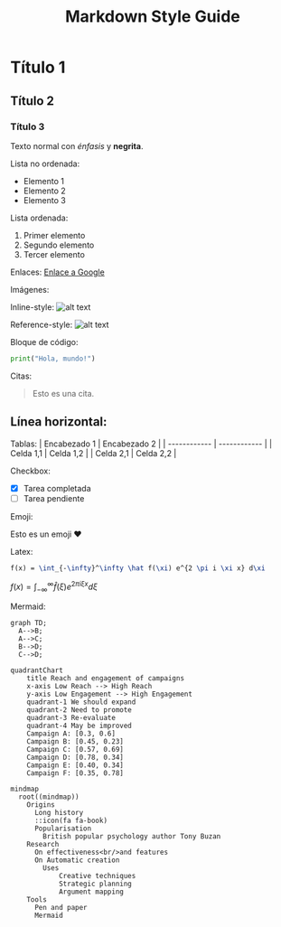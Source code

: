 ﻿---
layout: "post"
title: "Markdown Style Guide"
cover: "/assets/development/cover.png"
slug: "url-slug"
chips:
  - label: "2023-12-17"
    icon: "pi pi-calendar"
  - label: "20 min"
    icon: "pi pi-clock"
authors:
  - id: 0
    name: "nonodev96"
    image: "/assets/development/avatar.png"
summary: "Text summary"
---

# Título 1

## Título 2

### Título 3


Texto normal con *énfasis* y **negrita**.

Lista no ordenada:
- Elemento 1
- Elemento 2
- Elemento 3

Lista ordenada:
1. Primer elemento
2. Segundo elemento
3. Tercer elemento

Enlaces:
[Enlace a Google](https://www.google.com)

Imágenes:

Inline-style:
![alt text](/favicon.ico "Logo Title Text 1")

Reference-style:
![alt text][logo]

[logo]: /favicon.ico "Logo Title Text 2"

Bloque de código:
```python
print("Hola, mundo!")

```

Citas:
> Esto es una cita.

Línea horizontal:
---

Tablas:
| Encabezado 1 | Encabezado 2 |
| ------------ | ------------ |
| Celda 1,1    | Celda 1,2    |
| Celda 2,1    | Celda 2,2    |

Checkbox:
- [x] Tarea completada
- [ ] Tarea pendiente

Emoji:

Esto es un emoji :heart:

Latex:
```latex
f(x) = \int_{-\infty}^\infty \hat f(\xi) e^{2 \pi i \xi x} d\xi
```

$f(x) = \int_{-\infty}^\infty \hat f(\xi) e^{2 \pi i \xi x} d\xi$

Mermaid:
```mermaid
graph TD;
  A-->B;
  A-->C;
  B-->D;
  C-->D;
```

```mermaid
quadrantChart
    title Reach and engagement of campaigns
    x-axis Low Reach --> High Reach
    y-axis Low Engagement --> High Engagement
    quadrant-1 We should expand
    quadrant-2 Need to promote
    quadrant-3 Re-evaluate
    quadrant-4 May be improved
    Campaign A: [0.3, 0.6]
    Campaign B: [0.45, 0.23]
    Campaign C: [0.57, 0.69]
    Campaign D: [0.78, 0.34]
    Campaign E: [0.40, 0.34]
    Campaign F: [0.35, 0.78]
```


```mermaid
mindmap
  root((mindmap))
    Origins
      Long history
      ::icon(fa fa-book)
      Popularisation
        British popular psychology author Tony Buzan
    Research
      On effectiveness<br/>and features
      On Automatic creation
        Uses
            Creative techniques
            Strategic planning
            Argument mapping
    Tools
      Pen and paper
      Mermaid
```


